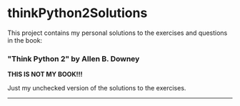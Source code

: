 # thinkPython2Solutions

This project contains my personal solutions to the exercises and questions in the book: 

### "Think Python 2" by Allen B. Downey


**THIS IS NOT MY BOOK!!!** 

Just my unchecked version of the solutions to the exercises.

-----------------------------------------------------

